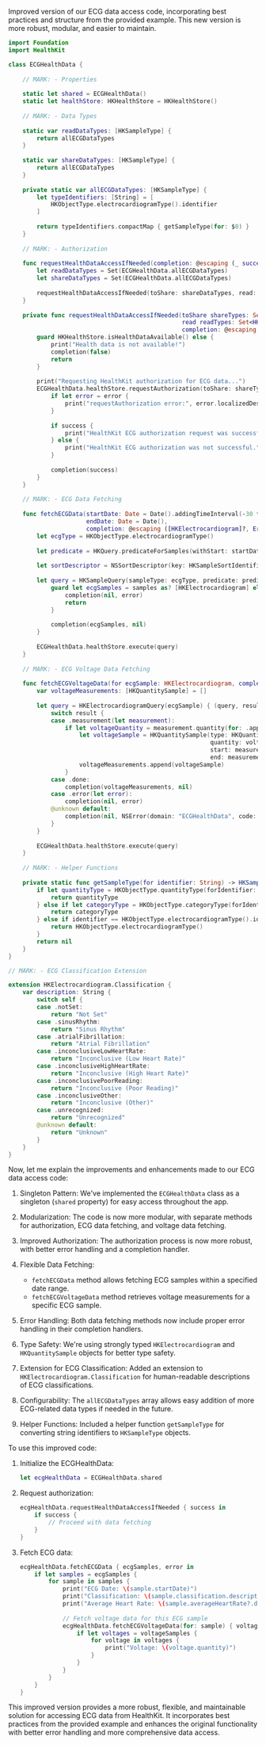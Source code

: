 Improved version of our ECG data access code, incorporating best practices and structure from the provided example. This new version is more robust, modular, and easier to maintain.



```swift
import Foundation
import HealthKit

class ECGHealthData {
    
    // MARK: - Properties
    
    static let shared = ECGHealthData()
    static let healthStore: HKHealthStore = HKHealthStore()
    
    // MARK: - Data Types
    
    static var readDataTypes: [HKSampleType] {
        return allECGDataTypes
    }
    
    static var shareDataTypes: [HKSampleType] {
        return allECGDataTypes
    }
    
    private static var allECGDataTypes: [HKSampleType] {
        let typeIdentifiers: [String] = [
            HKObjectType.electrocardiogramType().identifier
        ]
        
        return typeIdentifiers.compactMap { getSampleType(for: $0) }
    }
    
    // MARK: - Authorization
    
    func requestHealthDataAccessIfNeeded(completion: @escaping (_ success: Bool) -> Void) {
        let readDataTypes = Set(ECGHealthData.allECGDataTypes)
        let shareDataTypes = Set(ECGHealthData.allECGDataTypes)
        
        requestHealthDataAccessIfNeeded(toShare: shareDataTypes, read: readDataTypes, completion: completion)
    }
    
    private func requestHealthDataAccessIfNeeded(toShare shareTypes: Set<HKSampleType>?,
                                                 read readTypes: Set<HKObjectType>?,
                                                 completion: @escaping (_ success: Bool) -> Void) {
        guard HKHealthStore.isHealthDataAvailable() else {
            print("Health data is not available!")
            completion(false)
            return
        }
        
        print("Requesting HealthKit authorization for ECG data...")
        ECGHealthData.healthStore.requestAuthorization(toShare: shareTypes, read: readTypes) { (success, error) in
            if let error = error {
                print("requestAuthorization error:", error.localizedDescription)
            }
            
            if success {
                print("HealthKit ECG authorization request was successful!")
            } else {
                print("HealthKit ECG authorization was not successful.")
            }
            
            completion(success)
        }
    }
    
    // MARK: - ECG Data Fetching
    
    func fetchECGData(startDate: Date = Date().addingTimeInterval(-30 * 24 * 60 * 60), // Last 30 days
                      endDate: Date = Date(),
                      completion: @escaping ([HKElectrocardiogram]?, Error?) -> Void) {
        let ecgType = HKObjectType.electrocardiogramType()
        
        let predicate = HKQuery.predicateForSamples(withStart: startDate, end: endDate, options: .strictStartDate)
        
        let sortDescriptor = NSSortDescriptor(key: HKSampleSortIdentifierStartDate, ascending: false)
        
        let query = HKSampleQuery(sampleType: ecgType, predicate: predicate, limit: HKObjectQueryNoLimit, sortDescriptors: [sortDescriptor]) { (query, samples, error) in
            guard let ecgSamples = samples as? [HKElectrocardiogram] else {
                completion(nil, error)
                return
            }
            
            completion(ecgSamples, nil)
        }
        
        ECGHealthData.healthStore.execute(query)
    }
    
    // MARK: - ECG Voltage Data Fetching
    
    func fetchECGVoltageData(for ecgSample: HKElectrocardiogram, completion: @escaping ([HKQuantitySample]?, Error?) -> Void) {
        var voltageMeasurements: [HKQuantitySample] = []
        
        let query = HKElectrocardiogramQuery(ecgSample) { (query, result) in
            switch result {
            case .measurement(let measurement):
                if let voltageQuantity = measurement.quantity(for: .appleWatchSimilarToLeadI) {
                    let voltageSample = HKQuantitySample(type: HKQuantityType.quantityType(forIdentifier: .electrocardiogramVoltageMeasurement)!,
                                                         quantity: voltageQuantity,
                                                         start: measurement.timeSample,
                                                         end: measurement.timeSample)
                    voltageMeasurements.append(voltageSample)
                }
            case .done:
                completion(voltageMeasurements, nil)
            case .error(let error):
                completion(nil, error)
            @unknown default:
                completion(nil, NSError(domain: "ECGHealthData", code: 0, userInfo: [NSLocalizedDescriptionKey: "Unknown case in ECG voltage query result"]))
            }
        }
        
        ECGHealthData.healthStore.execute(query)
    }
    
    // MARK: - Helper Functions
    
    private static func getSampleType(for identifier: String) -> HKSampleType? {
        if let quantityType = HKObjectType.quantityType(forIdentifier: HKQuantityTypeIdentifier(rawValue: identifier)) {
            return quantityType
        } else if let categoryType = HKObjectType.categoryType(forIdentifier: HKCategoryTypeIdentifier(rawValue: identifier)) {
            return categoryType
        } else if identifier == HKObjectType.electrocardiogramType().identifier {
            return HKObjectType.electrocardiogramType()
        }
        return nil
    }
}

// MARK: - ECG Classification Extension

extension HKElectrocardiogram.Classification {
    var description: String {
        switch self {
        case .notSet:
            return "Not Set"
        case .sinusRhythm:
            return "Sinus Rhythm"
        case .atrialFibrillation:
            return "Atrial Fibrillation"
        case .inconclusiveLowHeartRate:
            return "Inconclusive (Low Heart Rate)"
        case .inconclusiveHighHeartRate:
            return "Inconclusive (High Heart Rate)"
        case .inconclusivePoorReading:
            return "Inconclusive (Poor Reading)"
        case .inconclusiveOther:
            return "Inconclusive (Other)"
        case .unrecognized:
            return "Unrecognized"
        @unknown default:
            return "Unknown"
        }
    }
}

```

Now, let me explain the improvements and enhancements made to our ECG data access code:

1. Singleton Pattern: We've implemented the `ECGHealthData` class as a singleton (`shared` property) for easy access throughout the app.

2. Modularization: The code is now more modular, with separate methods for authorization, ECG data fetching, and voltage data fetching.

3. Improved Authorization: The authorization process is now more robust, with better error handling and a completion handler.

4. Flexible Data Fetching: 
   - `fetchECGData` method allows fetching ECG samples within a specified date range.
   - `fetchECGVoltageData` method retrieves voltage measurements for a specific ECG sample.

5. Error Handling: Both data fetching methods now include proper error handling in their completion handlers.

6. Type Safety: We're using strongly typed `HKElectrocardiogram` and `HKQuantitySample` objects for better type safety.

7. Extension for ECG Classification: Added an extension to `HKElectrocardiogram.Classification` for human-readable descriptions of ECG classifications.

8. Configurability: The `allECGDataTypes` array allows easy addition of more ECG-related data types if needed in the future.

9. Helper Functions: Included a helper function `getSampleType` for converting string identifiers to `HKSampleType` objects.

To use this improved code:

1. Initialize the ECGHealthData:
   ```swift
   let ecgHealthData = ECGHealthData.shared
   ```

2. Request authorization:
   ```swift
   ecgHealthData.requestHealthDataAccessIfNeeded { success in
       if success {
           // Proceed with data fetching
       }
   }
   ```

3. Fetch ECG data:
   ```swift
   ecgHealthData.fetchECGData { ecgSamples, error in
       if let samples = ecgSamples {
           for sample in samples {
               print("ECG Date: \(sample.startDate)")
               print("Classification: \(sample.classification.description)")
               print("Average Heart Rate: \(sample.averageHeartRate?.doubleValue(for: .countPerMinute()) ?? 0)")
               
               // Fetch voltage data for this ECG sample
               ecgHealthData.fetchECGVoltageData(for: sample) { voltageSamples, voltageError in
                   if let voltages = voltageSamples {
                       for voltage in voltages {
                           print("Voltage: \(voltage.quantity)")
                       }
                   }
               }
           }
       }
   }
   ```

This improved version provides a more robust, flexible, and maintainable solution for accessing ECG data from HealthKit. It incorporates best practices from the provided example and enhances the original functionality with better error handling and more comprehensive data access.